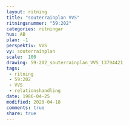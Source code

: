 ```yaml
---
layout: ritning
title: "souterrainplan VVS"
ritningsnummer: "59:202"
categories: ritningar
hus: AB
plan: -1
perspektiv: VVS
vy: souterrainplan
scale:  100
drawing: 59-202_souterrainplan_VVS_13794421
tags:
 - ritning
 - 59:202
 - VVS
 - relationshandling
date: 1986-04-25
modified: 2020-04-18
comments: true
share: true
---
```

